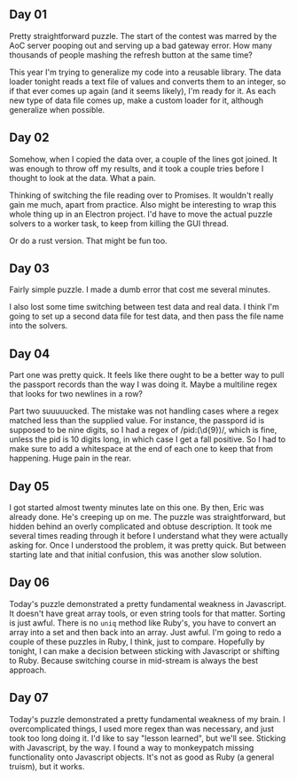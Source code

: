

## Day 01

Pretty straightforward puzzle. The start of the contest was marred by the AoC server pooping out and serving
up a bad gateway error. How many thousands of people mashing the refresh button at the same time?

This year I'm trying to generalize my code into a reusable library. The data loader tonight reads a text file
of values and converts them to an integer, so if that ever comes up again (and it seems likely), I'm ready for
it. As each new type of data file comes up, make a custom loader for it, although generalize when possible.


## Day 02

Somehow, when I copied the data over, a couple of the lines got joined. It was enough to throw off my results,
and it took a couple tries before I thought to look at the data. What a pain.

Thinking of switching the file reading over to Promises. It wouldn't really gain me much, apart from practice.
Also might be interesting to wrap this whole thing up in an Electron project. I'd have to move the actual
puzzle solvers to a worker task, to keep from killing the GUI thread.

Or do a rust version. That might be fun too.


## Day 03

Fairly simple puzzle. I made a dumb error that cost me several minutes.

I also lost some time switching between test data and real data. I think I'm going to set up a second data
file for test data, and then pass the file name into the solvers.

## Day 04

Part one was pretty quick. It feels like there ought to be a better way to pull the passport records than the
way I was doing it. Maybe a multiline regex that looks for two newlines in a row?

Part two suuuuucked. The mistake was not handling cases where a regex matched less than the supplied value.
For instance, the passpord id is supposed to be nine digits, so I had a regex of /pid:(\d{9})/, which is fine,
unless the pid is 10 digits long, in which case I get a fall positive. So I had to make sure to add a
whitespace at the end of each one to keep that from happening. Huge pain in the rear.


## Day 05

I got started almost twenty minutes late on this one. By then, Eric was already done. He's creeping up on me.
The puzzle was straightforward, but hidden behind an overly complicated and obtuse description. It took me
several times reading through it before I understand what they were actually asking for. Once I understood the
problem, it was pretty quick. But between starting late and that initial confusion, this was another slow
solution.


## Day 06

Today's puzzle demonstrated a pretty fundamental weakness in Javascript. It doesn't have great array tools, or
even string tools for that matter. Sorting is just awful. There is no `uniq` method like Ruby's, you have to
convert an array into a set and then back into an array. Just awful.
I'm going to redo a couple of these puzzles in Ruby, I think, just to compare. Hopefully by tonight, I can
make a decision between sticking with Javascript or shifting to Ruby. Because switching course in mid-stream
is always the best approach.


## Day 07

Today's puzzle demonstrated a pretty fundamental weakness of my brain. I overcomplicated things, I used more
regex than was necessary, and just took too long doing it. I'd like to say "lesson learned", but we'll see.
Sticking with Javascript, by the way. I found a way to monkeypatch missing functionality onto Javascript
objects. It's not as good as Ruby (a general truism), but it works.

